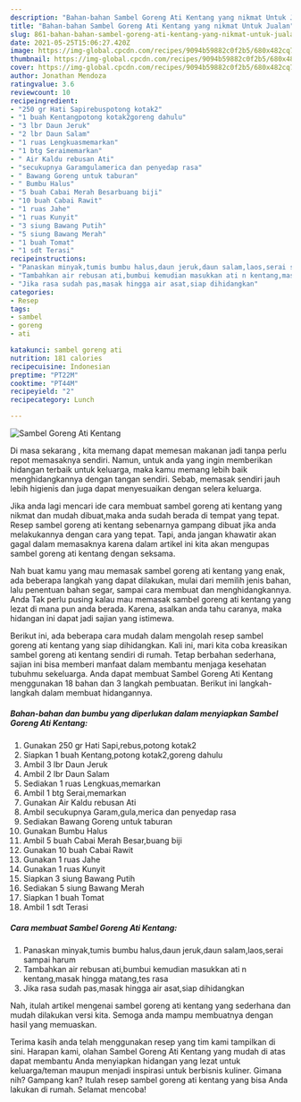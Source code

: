```yaml
---
description: "Bahan-bahan Sambel Goreng Ati Kentang yang nikmat Untuk Jualan"
title: "Bahan-bahan Sambel Goreng Ati Kentang yang nikmat Untuk Jualan"
slug: 861-bahan-bahan-sambel-goreng-ati-kentang-yang-nikmat-untuk-jualan
date: 2021-05-25T15:06:27.420Z
image: https://img-global.cpcdn.com/recipes/9094b59882c0f2b5/680x482cq70/sambel-goreng-ati-kentang-foto-resep-utama.jpg
thumbnail: https://img-global.cpcdn.com/recipes/9094b59882c0f2b5/680x482cq70/sambel-goreng-ati-kentang-foto-resep-utama.jpg
cover: https://img-global.cpcdn.com/recipes/9094b59882c0f2b5/680x482cq70/sambel-goreng-ati-kentang-foto-resep-utama.jpg
author: Jonathan Mendoza
ratingvalue: 3.6
reviewcount: 10
recipeingredient:
- "250 gr Hati Sapirebuspotong kotak2"
- "1 buah Kentangpotong kotak2goreng dahulu"
- "3 lbr Daun Jeruk"
- "2 lbr Daun Salam"
- "1 ruas Lengkuasmemarkan"
- "1 btg Seraimemarkan"
- " Air Kaldu rebusan Ati"
- "secukupnya Garamgulamerica dan penyedap rasa"
- " Bawang Goreng untuk taburan"
- " Bumbu Halus"
- "5 buah Cabai Merah Besarbuang biji"
- "10 buah Cabai Rawit"
- "1 ruas Jahe"
- "1 ruas Kunyit"
- "3 siung Bawang Putih"
- "5 siung Bawang Merah"
- "1 buah Tomat"
- "1 sdt Terasi"
recipeinstructions:
- "Panaskan minyak,tumis bumbu halus,daun jeruk,daun salam,laos,serai sampai harum"
- "Tambahkan air rebusan ati,bumbui kemudian masukkan ati n kentang,masak hingga matang,tes rasa"
- "Jika rasa sudah pas,masak hingga air asat,siap dihidangkan"
categories:
- Resep
tags:
- sambel
- goreng
- ati

katakunci: sambel goreng ati 
nutrition: 181 calories
recipecuisine: Indonesian
preptime: "PT22M"
cooktime: "PT44M"
recipeyield: "2"
recipecategory: Lunch

---
```



![Sambel Goreng Ati Kentang](https://img-global.cpcdn.com/recipes/9094b59882c0f2b5/680x482cq70/sambel-goreng-ati-kentang-foto-resep-utama.jpg)

Di masa  sekarang , kita memang dapat memesan makanan jadi tanpa perlu repot memasaknya sendiri. Namun, untuk anda yang ingin memberikan hidangan terbaik untuk keluarga, maka kamu memang lebih baik menghidangkannya dengan tangan sendiri. Sebab, memasak sendiri jauh lebih higienis dan juga dapat menyesuaikan dengan selera keluarga.

Jika anda lagi mencari ide cara membuat sambel goreng ati kentang yang nikmat dan mudah dibuat,maka anda sudah berada di tempat yang tepat. Resep sambel goreng ati kentang  sebenarnya gampang dibuat jika anda melakukannya dengan cara yang tepat. Tapi, anda jangan khawatir akan gagal dalam memasaknya 
karena dalam artikel ini kita akan mengupas sambel goreng ati kentang dengan seksama.  



Nah buat kamu yang mau memasak sambel goreng ati kentang yang enak, ada beberapa langkah yang dapat dilakukan, mulai dari memilih jenis bahan, lalu penentuan bahan segar, sampai cara membuat dan menghidangkannya. Anda Tak perlu pusing kalau mau memasak sambel goreng ati kentang yang lezat di mana pun anda berada. Karena, asalkan anda  tahu caranya, maka hidangan ini dapat jadi sajian yang istimewa.

Berikut ini, ada beberapa cara mudah dalam mengolah resep sambel goreng ati kentang yang siap dihidangkan. Kali ini, mari kita coba kreasikan sambel goreng ati kentang sendiri di rumah. Tetap berbahan sederhana, sajian ini bisa memberi manfaat dalam membantu menjaga kesehatan tubuhmu sekeluarga. Anda dapat membuat Sambel Goreng Ati Kentang menggunakan 18 bahan dan 3 langkah pembuatan. Berikut ini langkah-langkah dalam membuat hidangannya.

<!--inarticleads1-->

##### Bahan-bahan dan bumbu yang diperlukan dalam menyiapkan Sambel Goreng Ati Kentang:

1. Gunakan 250 gr Hati Sapi,rebus,potong kotak2
1. Siapkan 1 buah Kentang,potong kotak2,goreng dahulu
1. Ambil 3 lbr Daun Jeruk
1. Ambil 2 lbr Daun Salam
1. Sediakan 1 ruas Lengkuas,memarkan
1. Ambil 1 btg Serai,memarkan
1. Gunakan  Air Kaldu rebusan Ati
1. Ambil secukupnya Garam,gula,merica dan penyedap rasa
1. Sediakan  Bawang Goreng untuk taburan
1. Gunakan  Bumbu Halus
1. Ambil 5 buah Cabai Merah Besar,buang biji
1. Gunakan 10 buah Cabai Rawit
1. Gunakan 1 ruas Jahe
1. Gunakan 1 ruas Kunyit
1. Siapkan 3 siung Bawang Putih
1. Sediakan 5 siung Bawang Merah
1. Siapkan 1 buah Tomat
1. Ambil 1 sdt Terasi




<!--inarticleads2-->

##### Cara membuat Sambel Goreng Ati Kentang:

1. Panaskan minyak,tumis bumbu halus,daun jeruk,daun salam,laos,serai sampai harum
1. Tambahkan air rebusan ati,bumbui kemudian masukkan ati n kentang,masak hingga matang,tes rasa
1. Jika rasa sudah pas,masak hingga air asat,siap dihidangkan




Nah, itulah artikel mengenai  sambel goreng ati kentang  yang sederhana dan mudah dilakukan versi kita. Semoga anda mampu membuatnya dengan hasil yang memuaskan. 

Terima kasih anda telah menggunakan resep yang tim kami tampilkan di sini. Harapan kami, olahan  Sambel Goreng Ati Kentang yang mudah di atas dapat membantu Anda menyiapkan hidangan yang lezat untuk keluarga/teman maupun menjadi inspirasi untuk berbisnis kuliner. Gimana nih? Gampang kan? Itulah resep sambel goreng ati kentang yang bisa Anda lakukan di rumah. Selamat mencoba!

